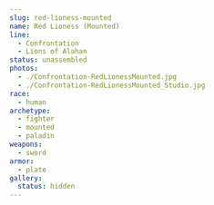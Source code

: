 ```yaml
---
slug: red-lioness-mounted
name: Red Lioness (Mounted)
line:
  - Confrontation
  - Lions of Alahan
status: unassembled
photos:
  - ./Confrontation-RedLionessMounted.jpg
  - ./Confrontation-RedLionessMounted_Studio.jpg
race:
  - human
archetype:
  - fighter
  - mounted
  - paladin
weapons:
  - sword
armor:
  - plate
gallery:
  status: hidden
---
```

